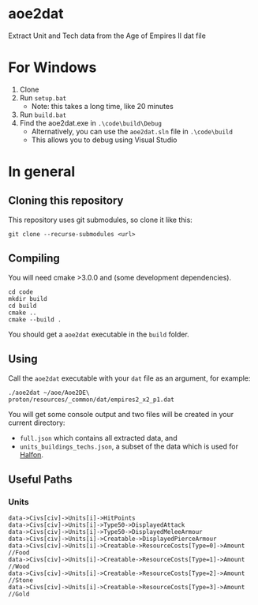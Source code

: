 # aoe2dat
Extract Unit and Tech data from the Age of Empires II dat file

# For Windows

1. Clone
2. Run `setup.bat`
    - Note: this takes a long time, like 20 minutes
3. Run `build.bat`
4. Find the aoe2dat.exe in `.\code\build\Debug`
    - Alternatively, you can use the `aoe2dat.sln` file in `.\code\build`
    - This allows you to debug using Visual Studio 

# In general

## Cloning this repository

This repository uses git submodules, so clone it like this:

```
git clone --recurse-submodules <url>
```

## Compiling

You will need cmake >3.0.0 and (some development dependencies).

```
cd code
mkdir build
cd build
cmake ..
cmake --build .
```

You should get a `aoe2dat` executable in the `build` folder.

## Using

Call the `aoe2dat` executable with your `dat` file as an argument, for example:

```
./aoe2dat ~/aoe/Aoe2DE\ proton/resources/_common/dat/empires2_x2_p1.dat
```

You will get some console output and two files will be created in your current directory: 

- `full.json` which contains all extracted data, and 
- `units_buildings_techs.json`, a subset of the data which is used for [Halfon](https://github.com/SiegeEngineers/halfon).

## Useful Paths

### Units

```
data->Civs[civ]->Units[i]->HitPoints
data->Civs[civ]->Units[i]->Type50->DisplayedAttack
data->Civs[civ]->Units[i]->Type50->DisplayedMeleeArmour
data->Civs[civ]->Units[i]->Creatable->DisplayedPierceArmour
data->Civs[civ]->Units[i]->Creatable->ResourceCosts[Type=0]->Amount //Food
data->Civs[civ]->Units[i]->Creatable->ResourceCosts[Type=1]->Amount //Wood
data->Civs[civ]->Units[i]->Creatable->ResourceCosts[Type=2]->Amount //Stone
data->Civs[civ]->Units[i]->Creatable->ResourceCosts[Type=3]->Amount //Gold
```

